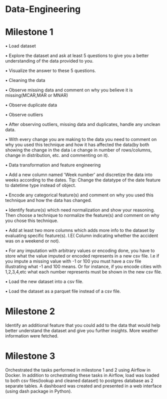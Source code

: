 # Data-Engineering

# Milestone 1
• Load dataset

• Explore the dataset and ask at least 5 questions to give you a better understanding of the data provided to you.

• Visualize the answer to these 5 questions.

• Cleaning the data

• Observe missing data and comment on why you believe it is missing(MCAR,MAR or MNAR) 

• Observe duplicate data

• Observe outliers

• After observing outliers, missing data and duplicates, handle any unclean data.

• With every change you are making to the data you need to comment on why you used this technique and how it has affected the data(by both showing the change in the data 
i.e change in number of rows/columns, change in distribution, etc. and commenting on it).

• Data transformation and feature engineering

• Add a new column named 'Week number' and discretize the data into weeks according to the dates. Tip: Change the datatype of the date feature to datetime type instead of object.

• Encode any categorical feature(s) and comment on why you used this technique and how the data has changed.

• Identify feature(s) which need normalization and show your reasoning. Then choose a technique to normalize the feature(s) and comment on why you chose this technique.

• Add at least two more columns which adds more info to the dataset by evaluating specific feature(s). I.E( Column indicating whether the accident was on a weekend or not).

• For any imputation with arbitrary values or encoding done, you have to store what the value imputed or encoded represents in a new csv file. I.e if you impute a missing value with -1 or 100 you must have a csv file illustrating what -1 and 100 means. Or for instance, if you encode cities with 1,2,3,4,etc what each number represents must be shown in the new csv file.

• Load the new dataset into a csv file.

• Load the dataset as a parquet file instead of a csv file.

# Milestone 2
Identify an additional feature that you could add to the data that would help better understand the dataset and give you further insights. More weather information were fetched.

# Milestone 3
Orchestrated the tasks performed in milestone 1 and 2 using Airflow in Docker. In addition to orchestrating these tasks in Airflow, load was loaded to both csv files(lookup and cleaned dataset) to postgres database as 2 separate tables. A dashboard was created and presented in a web interface (using dash package in Python).
